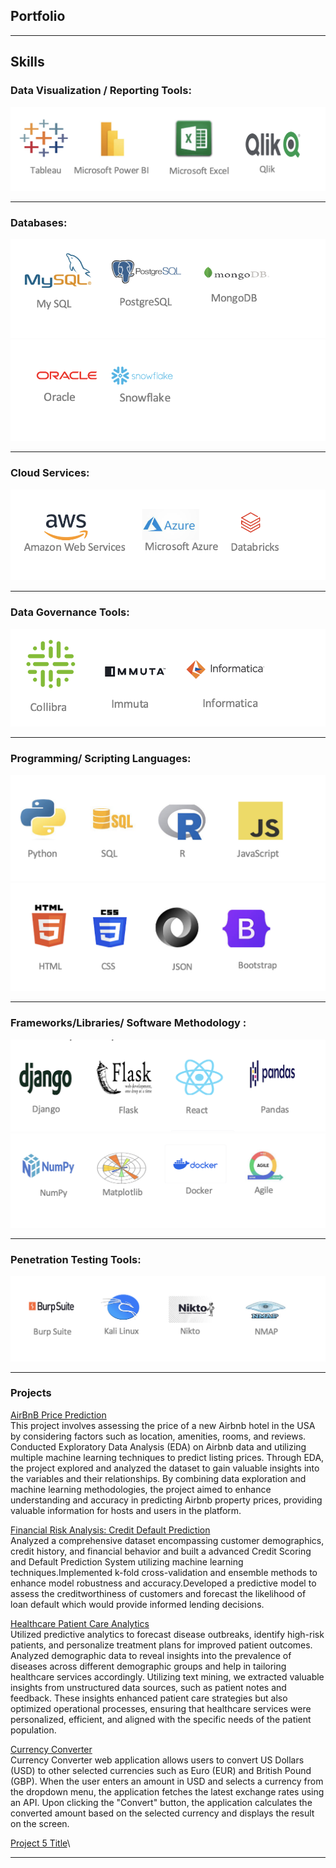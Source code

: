 ## Portfolio

---
## Skills
### Data Visualization / Reporting Tools:
<img src="images/dv1.png?raw=true"/>

---
### Databases:
<img src="images/db1.png?raw=true"/>
<img src="images/db2.png?raw=true"/>


---
### Cloud Services:
<img src="images/c1.png?raw=true"/>

---
### Data Governance Tools:
<img src="images/dg1.png?raw=true"/>

---

### Programming/ Scripting Languages:
<img src="images/p1.png?raw=true"/>
<img src="images/p2.png?raw=true"/>


---
### Frameworks/Libraries/ Software Methodology :
<img src="images/f1.png?raw=true"/>
<img src="images/f2.png?raw=true"/>


---

### Penetration Testing Tools:
<img src="images/pt1.png?raw=true"/>


---
### Projects

[AirBnB Price Prediction](https://github.com/SaiVivekAlli09/AirBnB-Price-Prediction)\
This project involves assessing the price of a new Airbnb hotel in the USA by considering factors such as location, amenities, rooms, and reviews. Conducted Exploratory Data Analysis (EDA) on Airbnb data and utilizing multiple machine learning techniques to predict listing prices. Through EDA, the project explored and analyzed the dataset to gain valuable insights into the variables and their relationships. By combining data exploration and machine learning methodologies, the project aimed to enhance understanding and accuracy in predicting Airbnb property prices, providing valuable information for hosts and users in the platform.

[Financial Risk Analysis: Credit Default Prediction](https://github.com/SaiVivekAlli09/Financial-Risk-Analysis-Credit-Default-Prediction)\
Analyzed a comprehensive dataset encompassing customer demographics, credit history, and financial behavior and built a advanced Credit Scoring and Default Prediction System utilizing machine learning techniques.Implemented k-fold cross-validation and ensemble methods to enhance model robustness and accuracy.Developed a predictive model to assess the creditworthiness of customers and forecast the likelihood of loan default which would provide informed lending decisions.

[Healthcare Patient Care Analytics](http://example.com/)\
Utilized predictive analytics to forecast disease outbreaks, identify high-risk patients, and personalize treatment plans for improved patient outcomes. Analyzed demographic data to reveal insights into the prevalence of diseases across different demographic groups and help in tailoring healthcare services accordingly. Utilizing text mining, we extracted valuable insights from unstructured data sources, such as patient notes and feedback. These insights enhanced patient care strategies but also optimized operational processes, ensuring that healthcare services were personalized, efficient, and aligned with the specific needs of the patient population.

[Currency Converter](https://github.com/SaiVivekAlli09/Currency-Converter)\
Currency Converter web application allows users to convert US Dollars (USD) to other selected currencies such as Euro (EUR) and British Pound (GBP). When the user enters an amount in USD and selects a currency from the dropdown menu, the application fetches the latest exchange rates using an API. Upon clicking the "Convert" button, the application calculates the converted amount based on the selected currency and displays the result on the screen. 

[Project 5 Title](http://example.com/)\

---



